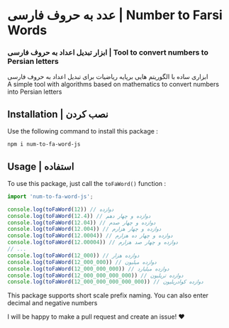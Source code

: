 # عدد به حروف فارسی | Number to Farsi Words
### ابزار تبدیل اعداد به حروف فارسی | Tool to convert numbers to Persian letters
ابزاری ساده با الگوریتم هایی برپایه ریاضیات برای تبدیل اعداد به حروف فارسی   
A simple tool with algorithms based on mathematics to convert numbers into Persian letters

## Installation | نصب کردن
Use the following command to install this package : 
```bash
npm i num-to-fa-word-js
```  
## Usage | استفاده
To use this package, just call the `toFaWord()` function : 
```javascript
import 'num-to-fa-word-js';

console.log(toFaWord(12)) // دوازده
console.log(toFaWord(12.4)) // دوازده و چهار دهم
console.log(toFaWord(12.04)) // دوازده و چهار صدم
console.log(toFaWord(12.004)) // دوازده و چهار هزارم
console.log(toFaWord(12.0004)) // دوازده و چهار ده هزارم
console.log(toFaWord(12.00004)) // دوازده و چهار صد هزارم
// ...
console.log(toFaWord(12_000)) // دوازده هزار
console.log(toFaWord(12_000_000)) // دوازده میلیون
console.log(toFaWord(12_000_000_000)) // دوازده میلیارد
console.log(toFaWord(12_000_000_000_000)) // دوازده تریلیون
console.log(toFaWord(12_000_000_000_000_000)) // دوازده کوادریلیون
```
This package supports short scale prefix naming. You can also enter decimal and negative numbers  


I will be happy to make a pull request and create an issue! ❤️